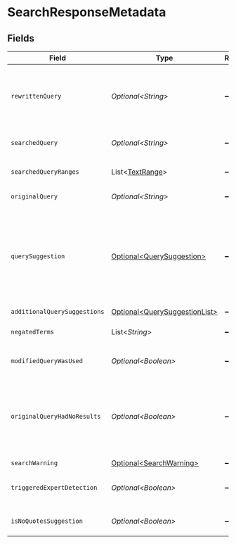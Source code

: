 # SearchResponseMetadata


## Fields

| Field                                                                                                                                                                                        | Type                                                                                                                                                                                         | Required                                                                                                                                                                                     | Description                                                                                                                                                                                  | Example                                                                                                                                                                                      |
| -------------------------------------------------------------------------------------------------------------------------------------------------------------------------------------------- | -------------------------------------------------------------------------------------------------------------------------------------------------------------------------------------------- | -------------------------------------------------------------------------------------------------------------------------------------------------------------------------------------------- | -------------------------------------------------------------------------------------------------------------------------------------------------------------------------------------------- | -------------------------------------------------------------------------------------------------------------------------------------------------------------------------------------------- |
| `rewrittenQuery`                                                                                                                                                                             | *Optional\<String>*                                                                                                                                                                          | :heavy_minus_sign:                                                                                                                                                                           | A cleaned up or updated version of the query to be displayed in the query box. Useful for mapping visual facets to search operators.                                                         |                                                                                                                                                                                              |
| `searchedQuery`                                                                                                                                                                              | *Optional\<String>*                                                                                                                                                                          | :heavy_minus_sign:                                                                                                                                                                           | The actual query used to perform search and return results.                                                                                                                                  |                                                                                                                                                                                              |
| `searchedQueryRanges`                                                                                                                                                                        | List\<[TextRange](../../models/components/TextRange.md)>                                                                                                                                     | :heavy_minus_sign:                                                                                                                                                                           | The bolded ranges within the searched query.                                                                                                                                                 |                                                                                                                                                                                              |
| `originalQuery`                                                                                                                                                                              | *Optional\<String>*                                                                                                                                                                          | :heavy_minus_sign:                                                                                                                                                                           | The query text sent by the client in the request.                                                                                                                                            |                                                                                                                                                                                              |
| `querySuggestion`                                                                                                                                                                            | [Optional\<QuerySuggestion>](../../models/components/QuerySuggestion.md)                                                                                                                     | :heavy_minus_sign:                                                                                                                                                                           | N/A                                                                                                                                                                                          | {<br/>"query": "app:github type:pull author:mortimer",<br/>"label": "Mortimer's PRs",<br/>"datasource": "github"<br/>}                                                                       |
| `additionalQuerySuggestions`                                                                                                                                                                 | [Optional\<QuerySuggestionList>](../../models/components/QuerySuggestionList.md)                                                                                                             | :heavy_minus_sign:                                                                                                                                                                           | N/A                                                                                                                                                                                          |                                                                                                                                                                                              |
| `negatedTerms`                                                                                                                                                                               | List\<*String*>                                                                                                                                                                              | :heavy_minus_sign:                                                                                                                                                                           | A list of terms that were negated when processing the query.                                                                                                                                 |                                                                                                                                                                                              |
| `modifiedQueryWasUsed`                                                                                                                                                                       | *Optional\<Boolean>*                                                                                                                                                                         | :heavy_minus_sign:                                                                                                                                                                           | A different query was performed than the one requested.                                                                                                                                      |                                                                                                                                                                                              |
| `originalQueryHadNoResults`                                                                                                                                                                  | *Optional\<Boolean>*                                                                                                                                                                         | :heavy_minus_sign:                                                                                                                                                                           | No results were found for the original query. The usage of this bit in conjunction with modifiedQueryWasUsed will dictate whether the full page replacement is 0-result or few-result based. |                                                                                                                                                                                              |
| `searchWarning`                                                                                                                                                                              | [Optional\<SearchWarning>](../../models/components/SearchWarning.md)                                                                                                                         | :heavy_minus_sign:                                                                                                                                                                           | N/A                                                                                                                                                                                          |                                                                                                                                                                                              |
| `triggeredExpertDetection`                                                                                                                                                                   | *Optional\<Boolean>*                                                                                                                                                                         | :heavy_minus_sign:                                                                                                                                                                           | Whether the query triggered expert detection results in the People tab.                                                                                                                      |                                                                                                                                                                                              |
| `isNoQuotesSuggestion`                                                                                                                                                                       | *Optional\<Boolean>*                                                                                                                                                                         | :heavy_minus_sign:                                                                                                                                                                           | Whether the query was modified to remove quotes                                                                                                                                              |                                                                                                                                                                                              |
